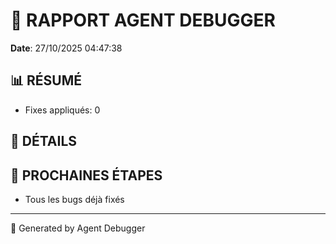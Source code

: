 # 🐛 RAPPORT AGENT DEBUGGER

**Date**: 27/10/2025 04:47:38

## 📊 RÉSUMÉ

- Fixes appliqués: 0

## 🔧 DÉTAILS



## 🎯 PROCHAINES ÉTAPES

- Tous les bugs déjà fixés

---

🤖 Generated by Agent Debugger
